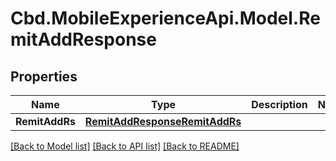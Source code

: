 # Cbd.MobileExperienceApi.Model.RemitAddResponse

## Properties

Name | Type | Description | Notes
------------ | ------------- | ------------- | -------------
**RemitAddRs** | [**RemitAddResponseRemitAddRs**](RemitAddResponseRemitAddRs.md) |  | 

[[Back to Model list]](../README.md#documentation-for-models) [[Back to API list]](../README.md#documentation-for-api-endpoints) [[Back to README]](../README.md)

